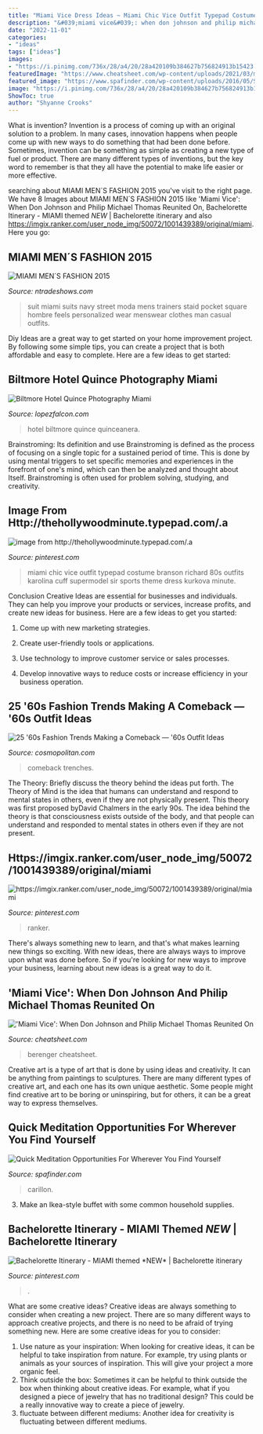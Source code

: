```yaml
---
title: "Miami Vice Dress Ideas ~ Miami Chic Vice Outfit Typepad Costume Branson Richard 80s Outfits Karolina Cuff Supermodel Sir Sports Theme Dress Kurkova Minute"
description: "&#039;miami vice&#039;: when don johnson and philip michael thomas reunited on"
date: "2022-11-01"
categories:
- "ideas"
tags: ["ideas"]
images:
- "https://i.pinimg.com/736x/28/a4/20/28a420109b384627b756824913b15423.jpg"
featuredImage: "https://www.cheatsheet.com/wp-content/uploads/2021/03/miami-vice-johnson-thomas.jpg"
featured_image: "https://www.spafinder.com/wp-content/uploads/2016/05/Sunrise-Beach.jpg"
image: "https://i.pinimg.com/736x/28/a4/20/28a420109b384627b756824913b15423.jpg"
ShowToc: true
author: "Shyanne Crooks"
---
```



What is invention?
Invention is a process of coming up with an original solution to a problem. In many cases, innovation happens when people come up with new ways to do something that had been done before. Sometimes, invention can be something as simple as creating a new type of fuel or product. There are many different types of inventions, but the key word to remember is that they all have the potential to make life easier or more effective.

	

		
searching about MIAMI MEN´S FASHION 2015 you've visit to the right page. We have 8 Images about MIAMI MEN´S FASHION 2015 like &#039;Miami Vice&#039;: When Don Johnson and Philip Michael Thomas Reunited On, Bachelorette Itinerary - MIAMI themed *NEW* | Bachelorette itinerary and also https://imgix.ranker.com/user_node_img/50072/1001439389/original/miami. Here you go:
		
    
## MIAMI MEN´S FASHION 2015

<img loading=lazy src="http://images.neventum.com/2014/135/736b754c8392340ebd0210b5b63e00d5_23589254.jpg" onerror="this.onerror=null;this.src='https://tse2.mm.bing.net/th?id=OIP._XOblO3RUZjKOmSN9MI5BgHaLH&amp;pid=15.1';" alt="MIAMI MEN´S FASHION 2015">

_Source: ntradeshows.com_

>suit miami suits navy street moda mens trainers staid pocket square hombre feels personalized wear menswear clothes man casual outfits. 

	

Diy Ideas are a great way to get started on your home improvement project. By following some simple tips, you can create a project that is both affordable and easy to complete. Here are a few ideas to get started: 

    
## Biltmore Hotel Quince Photography Miami

<img loading=lazy src="https://nebula.wsimg.com/429f4a16154e55fd6fb87a4efdd960aa?AccessKeyId=DEBBC2C15CD22E7FE988&amp;disposition=0&amp;alloworigin=1" onerror="this.onerror=null;this.src='https://tse4.mm.bing.net/th?id=OIP.sSGSMjZsAAb-IfWMowJXmwHaJr&amp;pid=15.1';" alt="Biltmore Hotel Quince Photography Miami">

_Source: lopezfalcon.com_

>hotel biltmore quince quinceanera. 

	

Brainstroming: Its definition and use
Brainstroming is defined as the process of focusing on a single topic for a sustained period of time. This is done by using mental triggers to set specific memories and experiences in the forefront of one's mind, which can then be analyzed and thought about Itself. Brainstroming is often used for problem solving, studying, and creativity.

    
## Image From Http://thehollywoodminute.typepad.com/.a

<img loading=lazy src="https://i.pinimg.com/736x/de/fb/60/defb60b420db71c729213098cd25cedc.jpg" onerror="this.onerror=null;this.src='https://tse3.mm.bing.net/th?id=OIP.o-SRnXAf3y86E777yNMZZwHaKf&amp;pid=15.1';" alt="image from http://thehollywoodminute.typepad.com/.a">

_Source: pinterest.com_

>miami chic vice outfit typepad costume branson richard 80s outfits karolina cuff supermodel sir sports theme dress kurkova minute. 

	

Conclusion
Creative Ideas are essential for businesses and individuals. They can help you improve your products or services, increase profits, and create new ideas for business. Here are a few ideas to get you started:
1. Come up with new marketing strategies.

2. Create user-friendly tools or applications.

3. Use technology to improve customer service or sales processes.

4. Develop innovative ways to reduce costs or increase efficiency in your business operation.

    
## 25 &#039;60s Fashion Trends Making A Comeback — &#039;60s Outfit Ideas

<img loading=lazy src="https://hips.hearstapps.com/hmg-prod.s3.amazonaws.com/images/gettyimages-1018966500.jpg?crop=0.940xw:0.941xh;0.0374xw,0.0488xh&amp;resize=480:*" onerror="this.onerror=null;this.src='https://tse1.mm.bing.net/th?id=OIP.9R1u0cPmBPZk9bvbmLRMoAHaLH&amp;pid=15.1';" alt="25 &#039;60s Fashion Trends Making a Comeback — &#039;60s Outfit Ideas">

_Source: cosmopolitan.com_

>comeback trenches. 

	

The Theory: Briefly discuss the theory behind the ideas put forth.
The Theory of Mind is the idea that humans can understand and respond to mental states in others, even if they are not physically present. This theory was first proposed byDavid Chalmers in the early 90s. The idea behind the theory is that consciousness exists outside of the body, and that people can understand and responded to mental states in others even if they are not present.

    
## Https://imgix.ranker.com/user_node_img/50072/1001439389/original/miami

<img loading=lazy src="https://i.pinimg.com/736x/8d/1f/4d/8d1f4dde08391070adef4ed5943422ed.jpg" onerror="this.onerror=null;this.src='https://tse4.mm.bing.net/th?id=OIP.wI0YCf7icnc4XHS3X182NgHaK0&amp;pid=15.1';" alt="https://imgix.ranker.com/user_node_img/50072/1001439389/original/miami">

_Source: pinterest.com_

>ranker. 

	

There's always something new to learn, and that's what makes learning new things so exciting. With new ideas, there are always ways to improve upon what was done before. So if you're looking for new ways to improve your business, learning about new ideas is a great way to do it.

    
## &#039;Miami Vice&#039;: When Don Johnson And Philip Michael Thomas Reunited On

<img loading=lazy src="https://www.cheatsheet.com/wp-content/uploads/2021/03/miami-vice-johnson-thomas.jpg" onerror="this.onerror=null;this.src='https://tse2.mm.bing.net/th?id=OIP.4VwRbp30v0Cb3JpnXRJSMgHaE5&amp;pid=15.1';" alt="&#039;Miami Vice&#039;: When Don Johnson and Philip Michael Thomas Reunited On">

_Source: cheatsheet.com_

>berenger cheatsheet. 

	

Creative art is a type of art that is done by using ideas and creativity. It can be anything from paintings to sculptures. There are many different types of creative art, and each one has its own unique aesthetic. Some people might find creative art to be boring or uninspiring, but for others, it can be a great way to express themselves.

    
## Quick Meditation Opportunities For Wherever You Find Yourself

<img loading=lazy src="https://www.spafinder.com/wp-content/uploads/2016/05/Sunrise-Beach.jpg" onerror="this.onerror=null;this.src='https://tse2.mm.bing.net/th?id=OIP.__32ZkNcCTHdFaIZTQAlLAHaE7&amp;pid=15.1';" alt="Quick Meditation Opportunities For Wherever You Find Yourself">

_Source: spafinder.com_

>carillon. 

	

3. Make an Ikea-style buffet with some common household supplies.

    
## Bachelorette Itinerary - MIAMI Themed *NEW* | Bachelorette Itinerary

<img loading=lazy src="https://i.pinimg.com/736x/28/a4/20/28a420109b384627b756824913b15423.jpg" onerror="this.onerror=null;this.src='https://tse4.mm.bing.net/th?id=OIP.BVdHFG_ndLD6MctPGHospgHaGr&amp;pid=15.1';" alt="Bachelorette Itinerary - MIAMI themed *NEW* | Bachelorette itinerary">

_Source: pinterest.com_

>. 

	

What are some creative ideas?
Creative ideas are always something to consider when creating a new project. There are so many different ways to approach creative projects, and there is no need to be afraid of trying something new. Here are some creative ideas for you to consider: 
1. Use nature as your inspiration: When looking for creative ideas, it can be helpful to take inspiration from nature. For example, try using plants or animals as your sources of inspiration. This will give your project a more organic feel. 
2. Think outside the box: Sometimes it can be helpful to think outside the box when thinking about creative ideas. For example, what if you designed a piece of jewelry that has no traditional design? This could be a really innovative way to create a piece of jewelry. 
3. fluctuate between different mediums: Another idea for creativity is fluctuating between different mediums.

